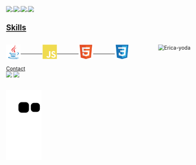 <div>
  <a href="https://github.com/Coffeegirl99">
   <img align="center" height="165" src="https://github-readme-stats.vercel.app/api/top-langs/?username=sarahlagares&layout=compact&langs_count=16&theme=dracula"/>
  <img align="center" height="165" src="https://github-readme-stats.vercel.app/api?username=sarahlagares&show_icons=true&theme=dracula&include_all_commits=true&count_private=true&hide=issues"/>
   <img align="center" height="170" src="https://github-readme-stats.vercel.app/api/top-langs/?username=sarahlagares&layout=compact&langs_count=16&theme=dracula"/>
  <img align="center" src="https://github-readme-stats.vercel.app/api?username=sarahlagares&show_icons=true&theme=dracula&include_all_commits=true&count_private=true&hide=issues"/>
</div>

 ## Skills
<div style="display: inline_block"><br>
  <img height="40" align="center" alt="Erica-React" height="30" width="40" src="https://raw.githubusercontent.com/devicons/devicon/master/icons/java/java-original.svg">
 &nbsp;&nbsp;&nbsp;&nbsp;&nbsp;&nbsp;&nbsp;&nbsp;&nbsp;&nbsp;&nbsp;&nbsp;&nbsp;
 <img height="40" align="center" alt="Erica-Js" height="30" width="40" src="https://raw.githubusercontent.com/devicons/devicon/master/icons/javascript/javascript-plain.svg">
 &nbsp;&nbsp;&nbsp;&nbsp;&nbsp;&nbsp;&nbsp;&nbsp;&nbsp;&nbsp;&nbsp;&nbsp;&nbsp;
  <img height="40" align="center" alt="Erica-HTML" height="30" width="40" src="https://raw.githubusercontent.com/devicons/devicon/master/icons/html5/html5-original.svg">
 &nbsp;&nbsp;&nbsp;&nbsp;&nbsp;&nbsp;&nbsp;&nbsp;&nbsp;&nbsp;&nbsp;&nbsp;&nbsp;
  <img height="40" align="center" alt="Erica-CSS" height="30" width="40" src="https://raw.githubusercontent.com/devicons/devicon/master/icons/css3/css3-original.svg">
  <img align="right" height="180em" alt="Erica-yoda" src="https://media.giphy.com/media/l44Qqz6gO6JiVV3pu/giphy.gif">
</div>
  
</br>
Contact 
<div> 
  <a href="https://www.linkedin.com/in/Sarah Lagares" target="_blank"><img src="https://img.shields.io/badge/-LinkedIn-%230077B5?style=for-the-badge&logo=linkedin&logoColor=white" target="_blank"></a> 
  <a href = "mailto: smlagares99@gmail.com"><img src="https://img.shields.io/badge/-Gmail-%23333?style=for-the-badge&logo=gmail&logoColor=white" target="_blank"></a>
 </br>
</br>
 
 ![snake gif](https://github.com/sarahlagares/sarahlagares/blob/output/github-contribution-grid-snake.svg)
 
</div>
